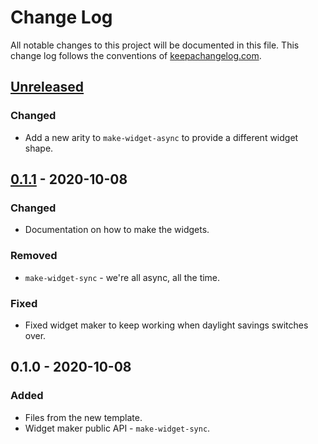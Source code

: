 # Change Log
All notable changes to this project will be documented in this file. This change log follows the conventions of [keepachangelog.com](http://keepachangelog.com/).

## [Unreleased]
### Changed
- Add a new arity to `make-widget-async` to provide a different widget shape.

## [0.1.1] - 2020-10-08
### Changed
- Documentation on how to make the widgets.

### Removed
- `make-widget-sync` - we're all async, all the time.

### Fixed
- Fixed widget maker to keep working when daylight savings switches over.

## 0.1.0 - 2020-10-08
### Added
- Files from the new template.
- Widget maker public API - `make-widget-sync`.

[Unreleased]: https://github.com/your-name/torun-places/compare/0.1.1...HEAD
[0.1.1]: https://github.com/your-name/torun-places/compare/0.1.0...0.1.1

